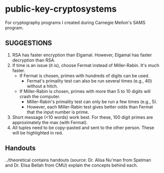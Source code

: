 # public-key-cryptosystems

For cryptography programs I created during Carnegie Mellon's SAMS program.

## SUGGESTIONS

1. RSA has faster encryption than Elgamal. However, Elgamal has faster decryption than RSA.
2. If time is an issue (it is), choose Fermat instead of Miller-Rabin. It's much faster.
    - If Fermat is chosen, primes with hundreds of digits can be used.
        - Fermat's primality test can also be run several times (e.g., 40) without a hitch.
    - If Miller-Rabin is chosen, primes with more than 5 to 10 digits will crash the computer.
        - Miller-Rabin's primality test can only be run a few times (e.g., 5).
        - However, each Miller-Rabin test gives better odds than Fermat that the input number is prime.
3. Short message (<10 words) work best. For these, 100 digit primes are approximately the max (with Fermat).
4. All tuples need to be copy-pasted and sent to the other person. These will be highlighted in red.


## Handouts

../theoretical contains handouts (source: Dr. Alisa Nu'man from Spelman and Dr. Elisa Bellah from CMU) explain the concepts behind each. 